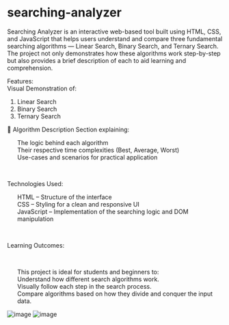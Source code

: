 # searching-analyzer
Searching Analyzer is an interactive web-based tool built using HTML, CSS, and JavaScript that helps users understand and compare three fundamental searching algorithms — Linear Search, Binary Search, and Ternary Search. The project not only demonstrates how these algorithms work step-by-step but also provides a brief description of each to aid learning and comprehension.

Features:<br>
Visual Demonstration of:
1. Linear Search<br>
2. Binary Search<br>
3. Ternary Search<br>

🧠 Algorithm Description Section explaining:<ul>
The logic behind each algorithm<br>
Their respective time complexities (Best, Average, Worst)<br>
Use-cases and scenarios for practical application</ul><br>

Technologies Used: <br>
<ul>
HTML – Structure of the interface<br>
CSS – Styling for a clean and responsive UI<br>
JavaScript – Implementation of the searching logic and DOM manipulation</ul><br>

Learning Outcomes: <ul><br>

This project is ideal for students and beginners to: <br>
Understand how different search algorithms work.<br>
Visually follow each step in the search process.<br>
Compare algorithms based on how they divide and conquer the input data.</ul>

![image](https://github.com/user-attachments/assets/3d877d33-3e8f-4e5d-896e-de6d00def500)
![image](https://github.com/user-attachments/assets/e9013765-ac84-4e15-8623-6cb3aa70cbe5)



